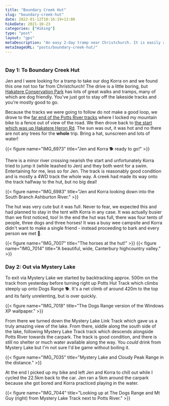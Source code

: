 ```yaml
---
title: "Boundary Creek Hut"
slug: "boundary-creek-hut"
date: 2022-01-12T10:16:19+13:00
hikeDate: 2021-10-23
categories: ["Hiking"]
type: "post"
layout: "gps"
metaDescription: "An easy 2-day tramp near Christchurch. It is easily accessible, family, dog and horse friendly."
metaImageURL: "posts/boundary-creek-hut/"
---
```


<table id="gpx-table"></table>

### Day 1: To Boundary Creek Hut

Jen and I were looking for a tramp to take our dog Korra on and we found this one not too far from Christchurch! The drive is a little boring, but [Hakatere Conservation Park](https://www.doc.govt.nz/parks-and-recreation/places-to-go/canterbury/places/hakatere-conservation-park/) has lots of great walks and tramps, many of which are dog friendly. You've just got to stay off the lakeside tracks and you're mostly good to go.

Because the tracks we were going to follow do not make a good loop, we drove to the [far end of the Potts River tracks](https://goo.gl/maps/8d39BU37EuPztywt6) where I locked my mountain bike to a fence out of view of the road. We then drove back to [the start which was up Hakatere Heron Rd](https://goo.gl/maps/KdFXNjWAFNd7CUHP6). The sun was out, it was hot and no there are not any trees for the __whole__ trip. Bring a hat, sunscreen and lots of water!

{{< figure name="IMG_6973" title="Jen and Korra 🐕 ready to go!" >}}

There is a minor river crossing nearish the start and unfortunately Korra tried to jump it (while leashed to Jen) and they both went for a swim. Entertaining for me, less so for Jen. The track is reasonably good condition and is mostly a 4WD track the whole way. A creek had made its way onto the track halfway to the hut, but no big deal!

{{< figure name="IMG_6983" title="Jen and Korra looking down into the South Branch Ashburton River." >}}

The hut was very cute but it was full. Never to fear, we expected this and had planned to stay in the tent with Korra in any case. It was actually busier than we first noticed, too! In the end the hut was full, there was four tents of people, three dogs and three horses! It was a busy wee campsite and Korra didn't want to make a single friend - instead proceeding to bark and every person we met 🤦.

{{< figure name="IMG_7007" title="The horses at the hut!" >}}
{{< figure name="IMG_7014" title="A beautiful, wide, Canterbury highcountry valley." >}}

### Day 2: Out via Mystery Lake

To exit via Mystery Lake we started by backtracking approx. 500m on the track from yesterday before turning right up Potts Hut Track which climbs steeply up onto Dogs Range 🐕. It's a net climb of around 420m to the top and its fairly unrelenting, but is over quickly.

{{< figure name="IMG_7018" title="The Dogs Range version of the Windows XP wallpaper." >}}

From there we turned down the Mystery Lake Link Track which gave us a truly amazing view of the lake. From there, siddle along the south side of the lake, following Mystery Lake Track track which descends alongside Potts River towards the carpark. The track is good condition, and there is still no shelter or much water available along the way. You _could_ drink from Mystery Lake but I'm not sure I'd be game without boiling it.

{{< figure name="IMG_7035" title="Mystery Lake and Cloudy Peak Range in the distance." >}}

At the end I picked up my bike and left Jen and Korra to chill out while I cycled the 22.5km back to the car. Jen ran a 5km around the carpark because she got bored and Korra practiced playing in the water.

{{< figure name="IMG_7044" title="Looking up at The Dogs Range and Mt Guy (right) from Mystery Lake Track next to Potts River." >}}

